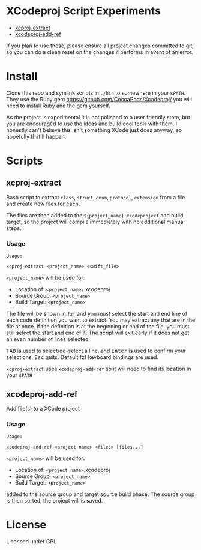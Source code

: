# XCodeproj Script Experiments


- [xcproj-extract](#xcproj-extract)
- [xcodeproj-add-ref](#xcodeproj-add-ref)

If you plan to use these, please ensure all project changes committed to git, so you can do a clean reset on the changes it performs in event of an error.

# Install

Clone this repo and symlink scripts in `./bin` to somewhere in your `$PATH`.
They use the Ruby gem https://github.com/CocoaPods/Xcodeproj/ you will need to
install Ruby and the gem yourself.

As the project is experimental it is not polished to a user friendly state, but you are encouraged to use the ideas and build cool tools with them.  I honestly can't believe this isn't something XCode just does anyway, so hopefully that'll happen.

# Scripts

## xcproj-extract

Bash script to extract `class`, `struct`, `enum`, `protocol`, `extension` from a file and create new files for each. 

The files are then added to the `${project_name}.xcodeproject` and build target, so the project will compile immediately with no additional manual steps.

### Usage

```shell
Usage: 

xcproj-extract <project_name> <swift_file>
```
`<project_name>` will be used for:
        
- Location of: `<project_name>`.xcodeproj
- Source Group: `<project_name>`
- Build Target: `<project_name>`

The file will be shown in `fzf` and you must select the start and end line of
each code <a title="Any code block that defines a class, struct, enum, protocol
or extension">definition</a> you want to extract. You may extract any that are
in the file at once. If the definition is at the beginning or end of the file,
you must still select the start and end of it. The script will exit early if it
does not get an even number of lines selected.

<kbd>TAB</kbd> is used to select/de-select a line, and <kbd>Enter</kbd> is used
to confirm your selections, <kbd>Esc</kbd> quits.  Default fzf keyboard bindings
are used.  

`xcproj-extract` uses `xcodeproj-add-ref` so it will need to find its location in your `$PATH`

## xcodeproj-add-ref

Add file(s) to a XCode project
    
### Usage

``` shell
Usage: 

xcodeproj-add-ref <project name> <files> [files...]
```
`<project_name>` will be used for:
        
- Location of: `<project_name>`.xcodeproj
- Source Group: `<project_name>`
- Build Target: `<project_name>`


<files> added to the source group and target source build phase.  The source group is then sorted, the project will is saved.


# License

Licensed under GPL.
